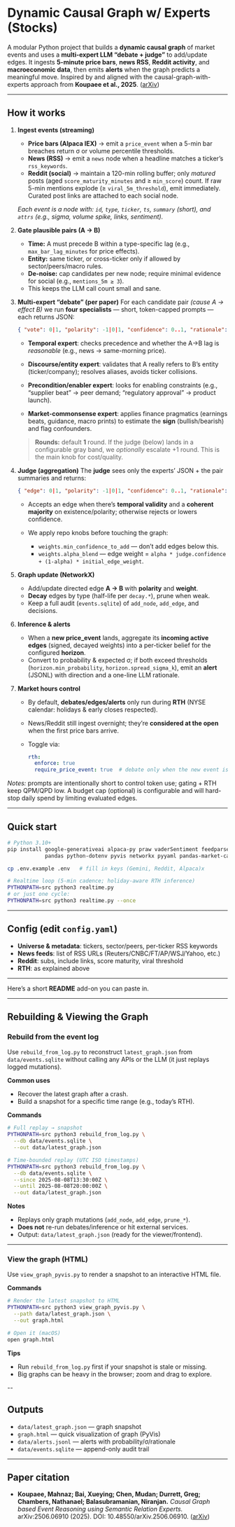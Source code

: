 # Dynamic Causal Graph w/ Experts (Stocks)

A modular Python project that builds a **dynamic causal graph** of market events and uses a **multi-expert LLM “debate + judge”** to add/update edges. It ingests **5-minute price bars**, **news RSS**, **Reddit activity**, and **macroeconomic data**, then emits **alerts** when the graph predicts a meaningful move. Inspired by and aligned with the causal-graph-with-experts approach from **Koupaee et al., 2025**. ([arXiv][1])

---

## How it works

1. **Ingest events (streaming)**

   * **Price bars (Alpaca IEX)** → emit a `price_event` when a 5-min bar breaches return σ or volume percentile thresholds.
   * **News (RSS)** → emit a `news` node when a headline matches a ticker’s `rss_keywords`.
   * **Reddit (social)** → maintain a 120-min rolling buffer; only *matured* posts (aged `score_maturity_minutes` and ≥ `min_score`) count. If raw 5-min mentions explode (≥ `viral_5m_threshold`), emit immediately. Curated post links are attached to each social node.

   *Each event is a node with: `id`, `type`, `ticker`, `ts`, `summary` (short), and `attrs` (e.g., sigma, volume spike, links, sentiment).*

2. **Gate plausible pairs (A → B)**

   * **Time:** A must precede B within a type-specific lag (e.g., `max_bar_lag_minutes` for price effects).
   * **Entity:** same ticker, or cross-ticker only if allowed by sector/peers/macro rules.
   * **De-noise:** cap candidates per new node; require minimal evidence for social (e.g., `mentions_5m ≥ 3`).
   * This keeps the LLM call count small and sane.

3. **Multi-expert “debate” (per paper)**
   For each candidate pair *(cause A → effect B)* we run **four specialists** — short, token-capped prompts — each returns JSON:

   ```json
   { "vote": 0|1, "polarity": -1|0|1, "confidence": 0..1, "rationale": "one sentence" }
   ```

   * **Temporal expert**: checks precedence and whether the A→B lag is *reasonable* (e.g., news → same-morning price).

   * **Discourse/entity expert**: validates that A really refers to B’s entity (ticker/company); resolves aliases, avoids ticker collisions.

   * **Precondition/enabler expert**: looks for enabling constraints (e.g., “supplier beat” → peer demand; “regulatory approval” → product launch).

   * **Market-commonsense expert**: applies finance pragmatics (earnings beats, guidance, macro prints) to estimate the **sign** (bullish/bearish) and flag confounders.

   > **Rounds:** default **1** round. If the judge (below) lands in a configurable gray band, we *optionally* escalate +1 round. This is the main knob for cost/quality.

4. **Judge (aggregation)**
   The **judge** sees only the experts’ JSON + the pair summaries and returns:

   ```json
   { "edge": 0|1, "polarity": -1|0|1, "confidence": 0..1, "rationale": "short reason" }
   ```

   * Accepts an edge when there’s **temporal validity** and a **coherent majority** on existence/polarity; otherwise rejects or lowers confidence.
   * We apply repo knobs before touching the graph:

     * `weights.min_confidence_to_add` — don’t add edges below this.
     * `weights.alpha_blend` — edge weight = `alpha * judge.confidence + (1-alpha) * initial_edge_weight`.

5. **Graph update (NetworkX)**

   * Add/update directed edge **A → B** with **polarity** and **weight**.
   * **Decay** edges by type (half-life per `decay.*`), prune when weak.
   * Keep a full audit (`events.sqlite`) of `add_node`, `add_edge`, and decisions.

6. **Inference & alerts**

   * When a **new price\_event** lands, aggregate its **incoming active edges** (signed, decayed weights) into a per-ticker belief for the configured **horizon**.
   * Convert to probability & expected σ; if both exceed thresholds (`horizon.min_probability`, `horizon.spread_sigma_k`), emit an **alert** (JSONL) with direction and a one-line LLM rationale.

7. **Market hours control**

   * By default, **debates/edges/alerts** only run during **RTH** (NYSE calendar: holidays & early closes respected).
   * News/Reddit still ingest overnight; they’re **considered at the open** when the first price bars arrive.
   * Toggle via:

     ```yaml
     rth:
       enforce: true
       require_price_event: true  # debatе only when the new event is a price_event
     ```

*Notes:* prompts are intentionally short to control token use; gating + RTH keep QPM/QPD low. A budget cap (optional) is configurable and will hard-stop daily spend by limiting evaluated edges.


---

## Quick start

```bash
# Python 3.10+
pip install google-generativeai alpaca-py praw vaderSentiment feedparser \
            pandas python-dotenv pyvis networkx pyyaml pandas-market-calendars

cp .env.example .env   # fill in keys (Gemini, Reddit, Alpaca)x

# Realtime loop (5-min cadence; holiday-aware RTH inference)
PYTHONPATH=src python3 realtime.py
# or just one cycle:
PYTHONPATH=src python3 realtime.py --once
```

---

## Config (edit `config.yaml`)

* **Universe & metadata**: tickers, sector/peers, per-ticker RSS keywords
* **News feeds**: list of RSS URLs (Reuters/CNBC/FT/AP/WSJ/Yahoo, etc.)
* **Reddit**: subs, include links, score maturity, viral threshold
* **RTH**: as explained above


---

Here’s a short **README** add-on you can paste in.

---

## Rebuilding & Viewing the Graph

### Rebuild from the event log

Use `rebuild_from_log.py` to reconstruct `latest_graph.json` from `data/events.sqlite` without calling any APIs or the LLM (it just replays logged mutations).

**Common uses**

* Recover the latest graph after a crash.
* Build a snapshot for a specific time range (e.g., today’s RTH).

**Commands**

```bash
# Full replay → snapshot
PYTHONPATH=src python3 rebuild_from_log.py \
  --db data/events.sqlite \
  --out data/latest_graph.json

# Time-bounded replay (UTC ISO timestamps)
PYTHONPATH=src python3 rebuild_from_log.py \
  --db data/events.sqlite \
  --since 2025-08-08T13:30:00Z \
  --until 2025-08-08T20:00:00Z \
  --out data/latest_graph.json
```

**Notes**

* Replays only graph mutations (`add_node`, `add_edge`, `prune_*`).
* **Does not** re-run debates/inference or hit external services.
* Output: `data/latest_graph.json` (ready for the viewer/frontend).

---

### View the graph (HTML)

Use `view_graph_pyvis.py` to render a snapshot to an interactive HTML file.

**Commands**

```bash
# Render the latest snapshot to HTML
PYTHONPATH=src python3 view_graph_pyvis.py \
  --path data/latest_graph.json \
  --out graph.html

# Open it (macOS)
open graph.html
```

**Tips**

* Run `rebuild_from_log.py` first if your snapshot is stale or missing.
* Big graphs can be heavy in the browser; zoom and drag to explore.

--

## Outputs

* `data/latest_graph.json` — graph snapshot
* `graph.html` — quick visualization of graph (PyVis)
* `data/alerts.jsonl` — alerts with probability/σ/rationale
* `data/events.sqlite` — append-only audit trail

---

## Paper citation

* **Koupaee, Mahnaz; Bai, Xueying; Chen, Mudan; Durrett, Greg; Chambers, Nathanael; Balasubramanian, Niranjan.** *Causal Graph based Event Reasoning using Semantic Relation Experts.* arXiv:2506.06910 (2025). DOI: 10.48550/arXiv.2506.06910. ([arXiv][1])


[1]: https://arxiv.org/abs/2506.06910 "[2506.06910] Causal Graph based Event Reasoning using Semantic Relation Experts"
